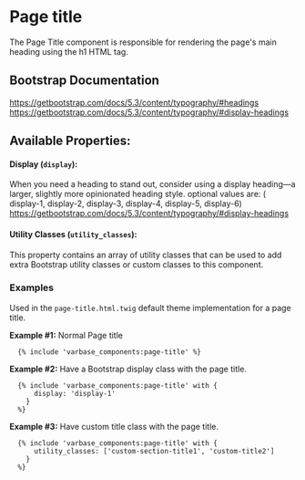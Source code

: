 # Page title

The Page Title component is responsible for rendering the page's main heading using the h1 HTML tag.

## Bootstrap Documentation
https://getbootstrap.com/docs/5.3/content/typography/#headings
https://getbootstrap.com/docs/5.3/content/typography/#display-headings


## Available Properties:

#### Display (`display`):
When you need a heading to stand out, consider using a display
heading—a larger, slightly more opinionated heading style.
optional values are: ( display-1, display-2, display-3, display-4, display-5, display-6)
https://getbootstrap.com/docs/5.3/content/typography/#display-headings

#### Utility Classes (`utility_classes`):
This property contains an array of utility classes that can be used to
add extra Bootstrap utility classes or custom classes to this component.

### Examples
Used in the `page-title.html.twig` default theme implementation for a page title.

**Example #1:** Normal Page title 
```
  {% include 'varbase_components:page-title' %}
```

**Example #2:** Have a Bootstrap display class with the page title.
```
  {% include 'varbase_components:page-title' with {
      display: 'display-1'
    }
  %}
```

**Example #3:** Have custom title class with the page title.
```
  {% include 'varbase_components:page-title' with {
      utility_classes: ['custom-section-title1', 'custom-title2']
    }
  %}
```
